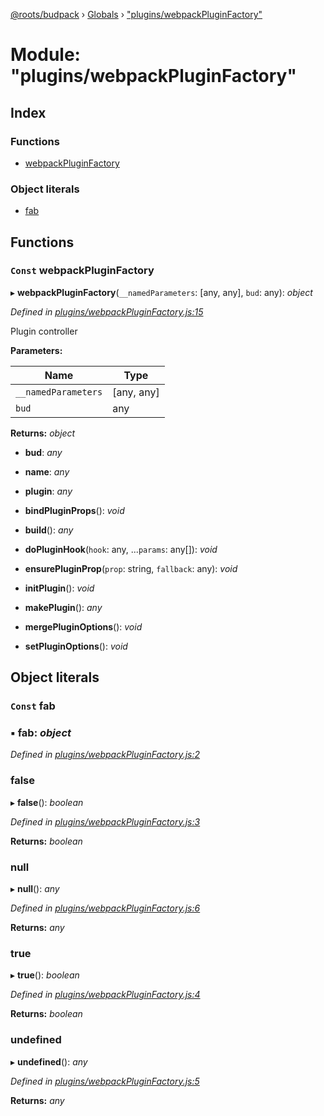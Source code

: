 [@roots/budpack](../README.md) › [Globals](../globals.md) › ["plugins/webpackPluginFactory"](_plugins_webpackpluginfactory_.md)

# Module: "plugins/webpackPluginFactory"

## Index

### Functions

* [webpackPluginFactory](_plugins_webpackpluginfactory_.md#const-webpackpluginfactory)

### Object literals

* [fab](_plugins_webpackpluginfactory_.md#const-fab)

## Functions

### `Const` webpackPluginFactory

▸ **webpackPluginFactory**(`__namedParameters`: [any, any], `bud`: any): *object*

*Defined in [plugins/webpackPluginFactory.js:15](https://github.com/roots/bud-support/blob/91a13d1/src/budpack/builder/webpack/plugins/webpackPluginFactory.js#L15)*

Plugin controller

**Parameters:**

Name | Type |
------ | ------ |
`__namedParameters` | [any, any] |
`bud` | any |

**Returns:** *object*

* **bud**: *any*

* **name**: *any*

* **plugin**: *any*

* **bindPluginProps**(): *void*

* **build**(): *any*

* **doPluginHook**(`hook`: any, ...`params`: any[]): *void*

* **ensurePluginProp**(`prop`: string, `fallback`: any): *void*

* **initPlugin**(): *void*

* **makePlugin**(): *any*

* **mergePluginOptions**(): *void*

* **setPluginOptions**(): *void*

## Object literals

### `Const` fab

### ▪ **fab**: *object*

*Defined in [plugins/webpackPluginFactory.js:2](https://github.com/roots/bud-support/blob/91a13d1/src/budpack/builder/webpack/plugins/webpackPluginFactory.js#L2)*

###  false

▸ **false**(): *boolean*

*Defined in [plugins/webpackPluginFactory.js:3](https://github.com/roots/bud-support/blob/91a13d1/src/budpack/builder/webpack/plugins/webpackPluginFactory.js#L3)*

**Returns:** *boolean*

###  null

▸ **null**(): *any*

*Defined in [plugins/webpackPluginFactory.js:6](https://github.com/roots/bud-support/blob/91a13d1/src/budpack/builder/webpack/plugins/webpackPluginFactory.js#L6)*

**Returns:** *any*

###  true

▸ **true**(): *boolean*

*Defined in [plugins/webpackPluginFactory.js:4](https://github.com/roots/bud-support/blob/91a13d1/src/budpack/builder/webpack/plugins/webpackPluginFactory.js#L4)*

**Returns:** *boolean*

###  undefined

▸ **undefined**(): *any*

*Defined in [plugins/webpackPluginFactory.js:5](https://github.com/roots/bud-support/blob/91a13d1/src/budpack/builder/webpack/plugins/webpackPluginFactory.js#L5)*

**Returns:** *any*
